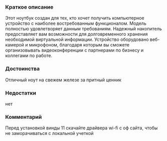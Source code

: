 ### **Краткое описание**
Этот ноутбук создан для тех, кто хочет получить компьютерное устройство с наиболее востребованным функционалом. Модель полностью удовлетворяет данным требованиям. Надежный накопитель предоставляет вам возможности для долговременного хранения необходимой виртуальной информации. Устройство оборудовано веб-камерой и микрофоном, благодаря которым вы сможете организовывать видеоконференции с партнерами по бизнесу и коллегами по работе.

### **Достоинства**
Отличный ноут на свежем железе за притный ценник

### **Недостатки**
нет

### **Комментарий**
Перед установкой винды 11 скачайте драйвера wi-fi с оф сайта, чтобы не заморачиваться с локальной учеткой
